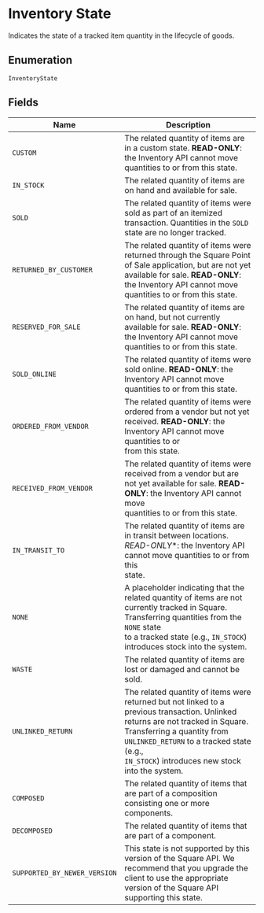 
# Inventory State

Indicates the state of a tracked item quantity in the lifecycle of goods.

## Enumeration

`InventoryState`

## Fields

| Name | Description |
|  --- | --- |
| `CUSTOM` | The related quantity of items are in a custom state. **READ-ONLY**:<br>the Inventory API cannot move quantities to or from this state. |
| `IN_STOCK` | The related quantity of items are on hand and available for sale. |
| `SOLD` | The related quantity of items were sold as part of an itemized<br>transaction. Quantities in the `SOLD` state are no longer tracked. |
| `RETURNED_BY_CUSTOMER` | The related quantity of items were returned through the Square Point<br>of Sale application, but are not yet available for sale. **READ-ONLY**:<br>the Inventory API cannot move quantities to or from this state. |
| `RESERVED_FOR_SALE` | The related quantity of items are on hand, but not currently<br>available for sale. **READ-ONLY**: the Inventory API cannot move<br>quantities to or from this state. |
| `SOLD_ONLINE` | The related quantity of items were sold online. **READ-ONLY**: the<br>Inventory API cannot move quantities to or from this state. |
| `ORDERED_FROM_VENDOR` | The related quantity of items were ordered from a vendor but not yet<br>received. **READ-ONLY**: the Inventory API cannot move quantities to or<br>from this state. |
| `RECEIVED_FROM_VENDOR` | The related quantity of items were received from a vendor but are<br>not yet available for sale. **READ-ONLY**: the Inventory API cannot move<br>quantities to or from this state. |
| `IN_TRANSIT_TO` | The related quantity of items are in transit between locations.<br>*READ-ONLY**: the Inventory API cannot move quantities to or from this<br>state. |
| `NONE` | A placeholder indicating that the related quantity of items are not<br>currently tracked in Square. Transferring quantities from the `NONE` state<br>to a tracked state (e.g., `IN_STOCK`) introduces stock into the system. |
| `WASTE` | The related quantity of items are lost or damaged and cannot be<br>sold. |
| `UNLINKED_RETURN` | The related quantity of items were returned but not linked to a<br>previous transaction. Unlinked returns are not tracked in Square.<br>Transferring a quantity from `UNLINKED_RETURN` to a tracked state (e.g.,<br>`IN_STOCK`) introduces new stock into the system. |
| `COMPOSED` | The related quantity of items that are part of a composition consisting one or more components. |
| `DECOMPOSED` | The related quantity of items that are part of a component. |
| `SUPPORTED_BY_NEWER_VERSION` | This state is not supported by this version of the Square API. We recommend that you upgrade the client to use the appropriate version of the Square API supporting this state. |

